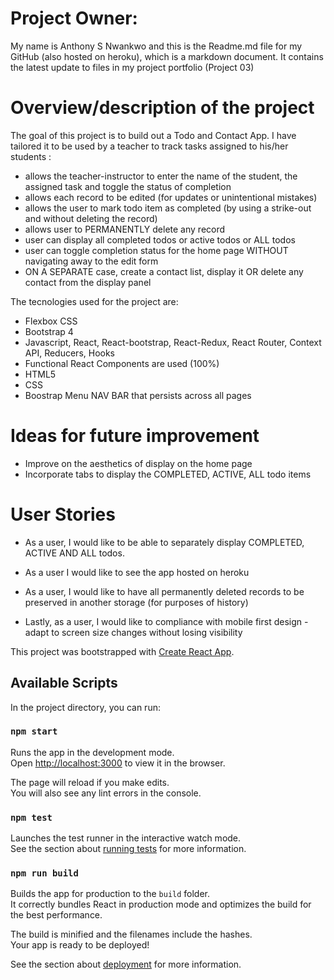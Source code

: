 Project Owner:
==============

My name is Anthony S Nwankwo and this is the Readme.md file for my GitHub (also hosted on heroku),
which is a markdown document. It contains the latest update to files in
my project portfolio (Project 03)

Overview/description of the project
===================================


The goal of this project is to build out a Todo and Contact App. I have tailored it to be used by a teacher to track tasks assigned to his/her students :

* 	allows the teacher-instructor to enter the name of the student, the assigned task and toggle the status of completion
* 	allows each record to be edited (for updates or unintentional mistakes)
* 	allows the user to mark todo item as completed (by using a strike-out and without deleting the record)
* 	allows user to PERMANENTLY delete any record 
* 	user can display all completed todos or active todos or ALL todos
*   user can toggle completion status for the home page WITHOUT navigating away to the edit form
* 	ON A SEPARATE case, create a contact list, display it OR delete any contact from the display panel 


The tecnologies used for the project are:


* Flexbox CSS
* Bootstrap 4
* Javascript, React, React-bootstrap, React-Redux, React Router, Context API, Reducers, Hooks
* Functional React Components are used (100%)
* HTML5
* CSS
* Boostrap Menu NAV BAR that persists across all pages



Ideas for future improvement
============================

-	Improve on the aesthetics of display on the home page 	
-	Incorporate tabs to display the COMPLETED, ACTIVE, ALL todo items   
	 



User Stories
============

-   As a user, I would like to be able to separately display COMPLETED, ACTIVE AND ALL todos.     

-   As a user I would like to see the app hosted on heroku      

- 	As a user, I would like to have all permanently deleted records to be preserved in another storage (for purposes of history) 

-   Lastly, as a user, I would like to compliance with mobile first design - adapt to screen size changes without losing visibility
    
 



This project was bootstrapped with [Create React App](https://github.com/facebook/create-react-app).

## Available Scripts

In the project directory, you can run:

### `npm start`

Runs the app in the development mode.<br />
Open [http://localhost:3000](http://localhost:3000) to view it in the browser.

The page will reload if you make edits.<br />
You will also see any lint errors in the console.

### `npm test`

Launches the test runner in the interactive watch mode.<br />
See the section about [running tests](https://facebook.github.io/create-react-app/docs/running-tests) for more information.

### `npm run build`

Builds the app for production to the `build` folder.<br />
It correctly bundles React in production mode and optimizes the build for the best performance.

The build is minified and the filenames include the hashes.<br />
Your app is ready to be deployed!

See the section about [deployment](https://facebook.github.io/create-react-app/docs/deployment) for more information.

